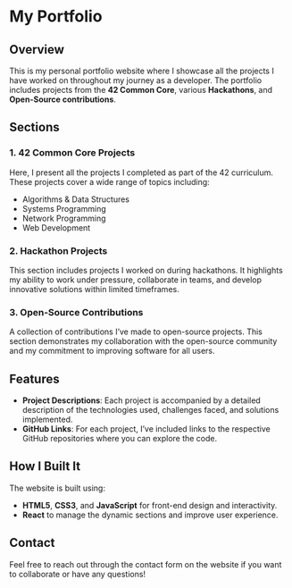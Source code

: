 # My Portfolio

## Overview

This is my personal portfolio website where I showcase all the projects I have worked on throughout my journey as a developer. The portfolio includes projects from the **42 Common Core**, various **Hackathons**, and **Open-Source contributions**.

## Sections

### 1. **42 Common Core Projects**
   Here, I present all the projects I completed as part of the 42 curriculum. These projects cover a wide range of topics including:
   - Algorithms & Data Structures
   - Systems Programming
   - Network Programming
   - Web Development

### 2. **Hackathon Projects**
   This section includes projects I worked on during hackathons. It highlights my ability to work under pressure, collaborate in teams, and develop innovative solutions within limited timeframes.

### 3. **Open-Source Contributions**
   A collection of contributions I’ve made to open-source projects. This section demonstrates my collaboration with the open-source community and my commitment to improving software for all users.

## Features

- **Project Descriptions**: Each project is accompanied by a detailed description of the technologies used, challenges faced, and solutions implemented.
- **GitHub Links**: For each project, I’ve included links to the respective GitHub repositories where you can explore the code.

## How I Built It

The website is built using:
- **HTML5**, **CSS3**, and **JavaScript** for front-end design and interactivity.
- **React** to manage the dynamic sections and improve user experience.

## Contact

Feel free to reach out through the contact form on the website if you want to collaborate or have any questions!
